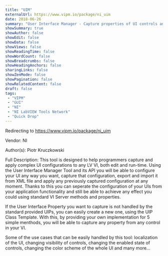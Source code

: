 ```yaml
---
title: "UIM"
externalUrl: https://www.vipm.io/package/ni_uim
date: 2018-06-26
summary: "User Interface Manager - Capture properties of UI controls and apply them later, from file or memory"
showSummary: true
showAuthor: false
showEdit: false
showData: false
showViews: false
showReadingTime: false
showWordCount: false
showBreadcrumbs: false
showHeadingAnchors: false
sharingLinks: false
showZenMode: false
showPagination: false
showRelatedContent: false
draft: false
tags:
 - "VIPM"
 - "GUI"
 - "NI"
 - "NI LabVIEW Tools Network"
 - "Quick Drop"
---
```


Redirecting to https://www.vipm.io/package/ni_uim

Vendor: NI

Author(s): Piotr Kruczkowski
 
Full Description:
This tool is designed to help programmers capture and apply complex UI configurations to any LV VI, both edit and run-time. Using the User Interface Manager Tool and its API you will be able to configure your UI any way you want, capture that configuration, export and import it from XML file and apply any previously captured configuration at any moment. Thanks to this you can seperate the configuration of your UIs from your application functionality and still be able to achieve any effect you could using standard VI Server methods and properties. 

If the User Interface Property you want to capture is not handled by the standard provided UIPs, you can easily create a new one, using the UIP Class Template. With this, by providing your own implementation for 5 simple menthods, you will be able to capture any property from any control in your VI.

Some of the use cases that can be easily handled by this tool: localization of the UI, changing visibility of controls, changing the enabled state of controls, changing the color scheme of the whole UI and many more...
